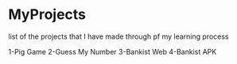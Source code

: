 # MyProjects
list of the projects that I have made through pf my learning process

1-Pig Game 
2-Guess My Number
3-Bankist Web
4-Bankist APK
